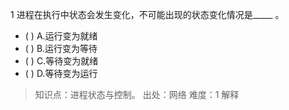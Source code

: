 1
进程在执行中状态会发生变化，不可能出现的状态变化情况是_____ 。
- ( ) A.运行变为就绪 
- ( ) B.运行变为等待 
- ( ) C.等待变为就绪 
- ( ) D.等待变为运行

> 知识点：进程状态与控制。
> 出处：网络
> 难度：1
> 解释

